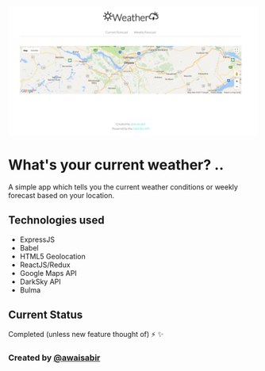 ![What's My Weather?](app.png?raw=true "What is My Weather?")

# What's your current weather? ..

A simple app which tells you the current weather conditions or weekly forecast based on your location.

## Technologies used
  - ExpressJS
  - Babel
  - HTML5 Geolocation
  - ReactJS/Redux
  - Google Maps API
  - DarkSky API
  - Bulma

## Current Status
Completed (unless new feature thought of) :zap: :sparkles:

### Created by [@awaisabir](https://github.com/awaisabir)
